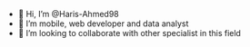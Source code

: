 - 👋 Hi, I’m @Haris-Ahmed98
- 👀 I’m mobile, web developer and data analyst
- 💞️ I’m looking to collaborate with other specialist in this field


<!---
Haris-Ahmed98/Haris-Ahmed98 is a ✨ special ✨ repository because its `README.md` (this file) appears on your GitHub profile.
You can click the Preview link to take a look at your changes.
--->
